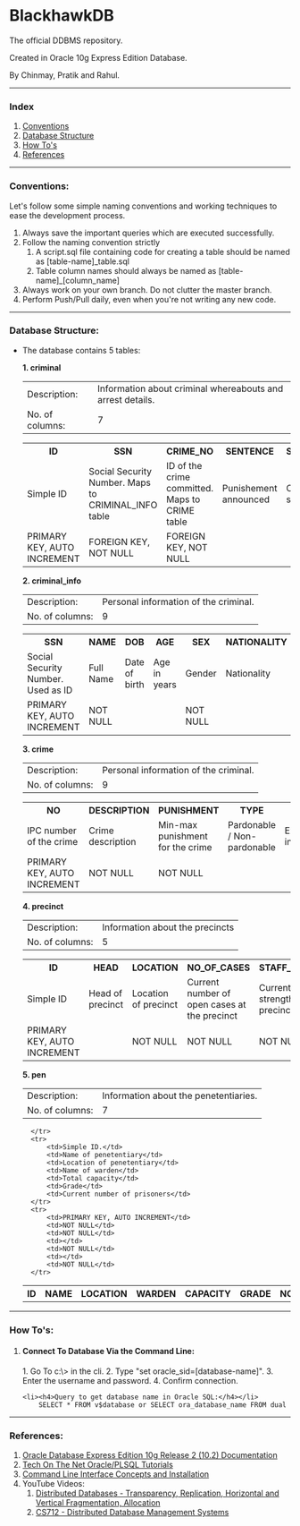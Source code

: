 # BlackhawkDB
The official DDBMS repository.

Created in Oracle 10g Express Edition Database.

By Chinmay, Pratik and Rahul.

------------------------------

<h3>Index</h3>

<ol>
	<li><a href="#conventions">Conventions</a></li>
	<li><a href="#structure">Database Structure</a></li>
	<li><a href="#howto">How To's</a></li>
	<li><a href="#ref">References</a></li>
</ol>

------------------------------

<div id="conventions"></div>
<h3>Conventions:</h3>

Let's follow some simple naming conventions and working techniques to ease the development process.
<ol>
<li>Always save the important queries which are executed successfully.</li>

<li>Follow the naming convention strictly 
	<ol>
		<li>A script.sql file containing code for creating a table should be named as [table-name]_table.sql</li>
  		<li>Table column names should always be named as [table-name]_[column_name]</li>
	</ol>
</li>

<li>Always work on your own branch. Do not clutter the master branch.</li>

<li>Perform Push/Pull daily, even when you're not writing any new code.</li>
</ol>

------------------------------

<div id="structure"></div>
<h3>Database Structure:</h3>

- The database contains 5 tables:

	<b>1. criminal</b><br>
	
	<table>
		<tr>
			<TD>Description:</TD>
			<td>Information about criminal whereabouts and arrest details.</td>
		</tr>
		<tr>
			<td>No. of columns:</td>
			<td>7</td>
		</tr>
	</table>

	<table>
	  	<tr>
		    <th>ID</th>
		    <th>SSN</th> 
		    <th>CRIME_NO</th>
		    <th>SENTENCE</th>
		    <th>STATUS</th>
		    <th>ARRESTED_AT</th>
		    <th>PEN_ID</th>
	  	</tr>
	  	<tr>
	    	<td>Simple ID</td>
	    	<td>Social Security Number. Maps to CRIMINAL_INFO table</td>
	    	<td>ID of the crime committed. Maps to CRIME table</td>
	    	<td>Punishement announced</td>
	    	<td>Current status</td>
	    	<td>ID of precinct arrested at. Maps to PRECINCT table</td>
	    	<td>ID of the penetentiary currently detained at. Maps to PEN table</td>
	 	</tr>
	 	<tr>
	 		<td>PRIMARY KEY, AUTO INCREMENT</td>
	 		<td>FOREIGN KEY, NOT NULL</td>
	 		<td>FOREIGN KEY, NOT NULL</td>
	 		<td></td>
	 		<td></td>
	 		<td>FOREIGN KEY</td>
	 		<td>FOREIGN KEY</td>
	 	</tr>
	</table>
	 			

	<b>2. criminal_info</b><br>

	<table>
		<tr>
			<TD>Description:</TD>
			<td>Personal information of the criminal.</td>
		</tr>
		<tr>
			<td>No. of columns:</td>
			<td>9</td>
		</tr>
	</table>

	<table>
	  	<tr>
		    <th>SSN</th>
		    <th>NAME</th> 
		    <th>DOB</th>
		    <th>AGE</th>
		    <th>SEX</th>
		    <th>NATIONALITY</th>
		    <th>CURRENT_ADDRESS</th>
		    <th>CONTACT_NO</th>
		    <th>REMARKS</th>
	  	</tr>
	  	<tr>
	    	<td>Social Security Number. Used as ID</td>
	    	<td>Full Name</td>
	    	<td>Date of birth</td>
	    	<td>Age in years</td>
	    	<td>Gender</td>
	    	<td>Nationality</td>
	    	<td>Cuurent address</td>
	    	<td>Contact Number(s)</td>
	    	<td>Remarks</td>
	 	</tr>
	 	<tr>
	 		<td>PRIMARY KEY, AUTO INCREMENT</td>
	 		<td>NOT NULL</td>
	 		<td></td>
	 		<td></td>
	 		<td>NOT NULL</td>
	 		<td></td>
	 		<td></td>
	 		<td></td>
	 		<td></td>
	 	</tr>
	</table>


	<b>3. crime</b>

	<table>
		<tr>
			<TD>Description:</TD>
			<td>Personal information of the criminal.</td>
		</tr>
		<tr>
			<td>No. of columns:</td>
			<td>9</td>
		</tr>
	</table>

	<table>
	  	<tr>
		    <th>NO</th>
		    <th>DESCRIPTION</th> 
		    <th>PUNISHMENT</th>
		    <th>TYPE</th>
		    <th>EXTRA</th>
	  	</tr>
	  	<tr>
	    	<td>IPC number of the crime</td>
	    	<td>Crime description</td>
	    	<td>Min-max punishment for the crime</td>
	    	<td>Pardonable / Non-pardonable</td>
	    	<td>Extra information</td>
	 	</tr>
	 	<tr>
	 		<td>PRIMARY KEY, AUTO INCREMENT</td>
	 		<td>NOT NULL</td>
	 		<td>NOT NULL</td>
	 		<td></td>
	 		<td></td>	 		
	 	</tr>
	</table>

	<b>4. precinct</b>

	<table>
		<tr>
			<TD>Description:</TD>
			<td>Information about the precincts</td>
		</tr>
		<tr>
			<td>No. of columns:</td>
			<td>5</td>
		</tr>
	</table>

	<table>
	  	<tr>
		    <th>ID</th>
		    <th>HEAD</th> 
		    <th>LOCATION</th>
		    <th>NO_OF_CASES</th>
		    <th>STAFF_STRENGTH</th>
	  	</tr>
	  	<tr>
	    	<td>Simple ID</td>
	    	<td>Head of precinct</td>
	    	<td>Location of precinct</td>
	    	<td>Current number of open cases at the precinct</td>
	    	<td>Current staff strength at the precinct</td>
	 	</tr>
	 	<tr>
	 		<td>PRIMARY KEY, AUTO INCREMENT</td>
	 		<td></td>
	 		<td>NOT NULL</td>
	 		<td>NOT NULL</td>
	 		<td>NOT NULL</td>
	 	</tr>
	</table>

	<b>5. pen</b>

	<table>
		<tr>
			<TD>Description:</TD>
			<td>Information about the penetentiaries.</td>
		</tr>
		<tr>
			<td>No. of columns:</td>
			<td>7</td>
		</tr>
	</table>

	<table>
	  	<tr>
		    <th>ID</th>
		    <th>NAME</th> 
		    <th>LOCATION</th>
		    <th>WARDEN</th>
		    <th>CAPACITY</th>
		    <th>GRADE</th>
		    <th>NO_OF_PRISONERS</th>
		    
	  	</tr>
	  	<tr>
	    	<td>Simple ID.</td>
	    	<td>Name of penetentiary</td>
	    	<td>Location of penetentiary</td>
	    	<td>Name of warden</td>
	    	<td>Total capacity</td>
	    	<td>Grade</td>
	    	<td>Current number of prisoners</td>
	 	</tr>
	 	<tr>
	 		<td>PRIMARY KEY, AUTO INCREMENT</td>
	 		<td>NOT NULL</td>
	 		<td>NOT NULL</td>
	 		<td></td>
	 		<td>NOT NULL</td>
	 		<td></td>
	 		<td>NOT NULL</td>
	 	</tr>
	</table>
		

------------------------------

<div id="howto"></div>
<h3>How To's:</h3>
<ol>
	<li><h4>Connect To Database Via the Command Line:</h4></li>
		1.	Go To c:\> in the cli.
		2.	Type "set oracle_sid=[database-name]".
		3.	Enter the username and password.
		4.	Confirm connection.

	<li><h4>Query to get database name in Oracle SQL:</h4></li>
		SELECT * FROM v$database or SELECT ora_database_name FROM dual
</ol>

------------------------------

<div id="ref"></div>
<h3>References:</h3>
<ol>
	<li><a target="_blank" href="https://docs.oracle.com/cd/B19306_01/nav/portal_3.htm">Oracle Database Express Edition 10g Release 2 (10.2) Documentation</a></li>
	<li><a target="_blank" href="http://www.techonthenet.com/oracle/index.php">Tech On The Net Oracle/PLSQL Tutorials</a></li>
	<li><a href="http://docs.oracle.com/cd/B19306_01/em.102/b40004/cli.htm">Command Line Interface Concepts and Installation</a></li>
	<li>
		YouTube Videos:
		<ol>
			<li><a target="_blank" href="https://www.youtube.com/watch?v=e_pGyzJrmqU">Distributed Databases - Transparency, Replication, Horizontal and Vertical Fragmentation, Allocation</a></li>
			<li><a target="_blank" href="https://www.youtube.com/watch?v=V7m2AKdASy8&list=PL723DDDD9219A5AF5">CS712 - Distributed Database Management Systems</a></li>
		</ol>
	</li>
</ol>

